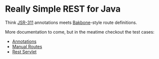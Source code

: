 Really Simple REST for Java
===========================

Think [JSR-311](http://jcp.org/en/jsr/detail?id=311) annotations meets [Bakbone](http://backbonejs.org)-style route definitions.

More documentation to come, but in the meatime checkout the test cases:

* [Annotations](https://github.com/jhudson8/rsr/blob/master/rsr-core/src/test/java/test/org/rsr/AnnotationTest.java#L26)
* [Manual Routes](https://github.com/jhudson8/rsr/blob/master/rsr-core/src/test/java/test/org/rsr/VariableRouteTest.java#L20)
* [Rest Servlet](https://github.com/jhudson8/rsr/blob/master/rsr-core/src/test/java/test/org/rsr/http/TestServlet.java#L14)
